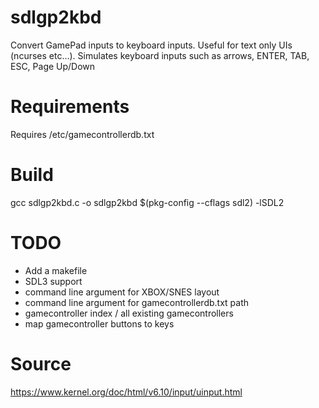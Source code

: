 # sdlgp2kbd
Convert GamePad inputs to keyboard inputs. Useful for text only UIs (ncurses etc...). Simulates keyboard inputs such as arrows, ENTER, TAB, ESC, Page Up/Down

# Requirements
Requires /etc/gamecontrollerdb.txt

# Build
gcc sdlgp2kbd.c -o sdlgp2kbd $(pkg-config --cflags sdl2) -lSDL2

# TODO
- Add a makefile
- SDL3 support
- command line argument for XBOX/SNES layout
- command line argument for gamecontrollerdb.txt path
- gamecontroller index / all existing gamecontrollers
- map gamecontroller buttons to keys

# Source
https://www.kernel.org/doc/html/v6.10/input/uinput.html
